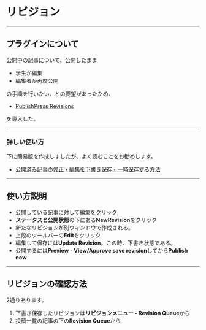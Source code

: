 # リビジョン

---
## プラグインについて
公開中の記事について、公開したまま
- 学生が編集
- 編集者が再度公開

の手順を行いたい、との要望があったため、

- [PublishPress Revisions](https://ja.wordpress.org/plugins/revisionary/)

を導入した。

---
### 詳しい使い方
下に簡易版を作成しましたが、よく読むことをお勧めします。
- [公開済み記事の修正・編集を下書き保存・一時保存する方法](https://tabibitojin.com/wordpress-published-post-edit-revision/)

---
## 使い方説明
- 公開している記事に対して編集をクリック
- **ステータスと公開状態**の下にある**NewRevision**をクリック
- 新たなリビジョンが別ウィンドウで作成される。
- 上段のツールバーの**Edit**をクリック
- 編集して保存には**Update Revision**。この時、下書き状態である。
- 公開するには**Preview - View/Approve save revision**してから**Publish now**

---
## リビジョンの確認方法
2通りあります。

1. 下書き保存したリビジョンは**リビジョンメニュー - Revision Queue**から
2. 投稿一覧の記事の下の**Revision Queue**から
